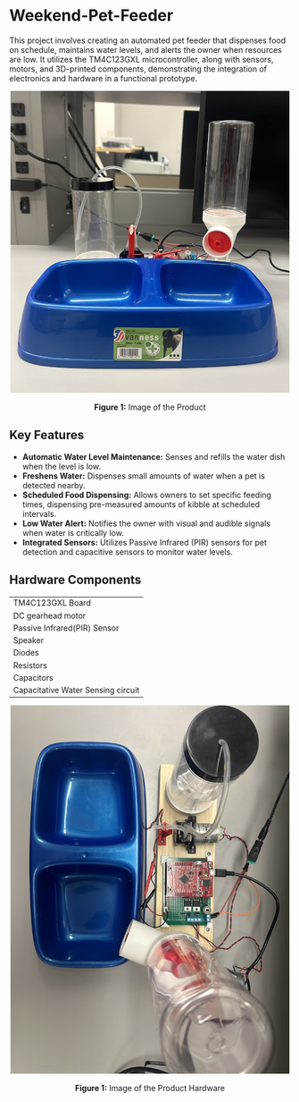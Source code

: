 # Weekend-Pet-Feeder
This project involves creating an automated pet feeder that dispenses food on schedule, maintains water levels, and alerts the owner when resources are low. It utilizes the TM4C123GXL microcontroller, along with sensors, motors, and 3D-printed components, demonstrating the integration of electronics and hardware in a functional prototype.
<p align="center">
  <img src="Feeder Front.jpg" alt="Feeder Top" style="width: 500px;">
</p>
<p align="center">
  <b>Figure 1:</b> Image of the Product

## Key Features
- **Automatic Water Level Maintenance:** Senses and refills the water dish when the level is low.
- **Freshens Water:** Dispenses small amounts of water when a pet is detected nearby.
- **Scheduled Food Dispensing:**  Allows owners to set specific feeding times, dispensing pre-measured amounts of kibble at scheduled intervals.
- **Low Water Alert:**  Notifies the owner with visual and audible signals when water is critically low.
- **Integrated Sensors:**  Utilizes Passive Infrared (PIR) sensors for pet detection and capacitive sensors to monitor water levels.
## Hardware Components
  |                         |
  | ------------------------|
  | TM4C123GXL Board  |
 | DC gearhead motor |
  |  Passive Infrared(PIR) Sensor      |
  | Speaker                 |
  | Diodes                   |
  |Resistors |
  |Capacitors |
  | Capacitative Water Sensing circuit   |
  <p align="center">
  <img src="Feeder Top.jpg" alt="Feeder Top" style="width: 500px;">
</p>
<p align="center">
  <b>Figure 1:</b> Image of the Product Hardware
